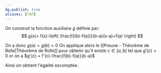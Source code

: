 ```yaml
---
dg-publish: true
aliases: [TAF]
---
```


On construit la fonction auxiliaire $g$ définie par:
$$
g(x)= f(x)-\left( \frac{f((b)-f(a))}{b-a}(x-a)+f(a) \right)
$$

On a donc $g(a) = g(b) = 0$
On applique alors le [[Preuve - Théorème de Rolle|Théorème de Rolle]] pour obtenir qu'il existe $c\in ]a,b[$ tel que $g'(c)=0$ or on a $g'(c) = f'(c)-\frac{f(b)-f(a)}{b-a}$

Ainsi on obtient l'égalité escomptée.